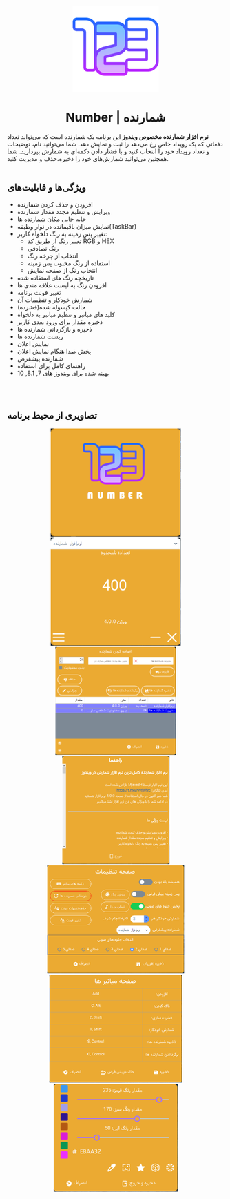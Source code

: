 <p align="center">
<img src="https://github.com/MjavadH/Number/blob/master/Number/Resources/numbers1.png" with="200px" height="200px">
  
  <h1 align="center">Number | شمارنده</h1>
</p>

<b>  نرم افزار شمارنده مخصوص ویندوز </b>
این برنامه یک شمارنده است که می‌تواند تعداد دفعاتی که یک رویداد خاص رخ می‌دهد را ثبت و نمایش دهد. شما می‌توانید نام، توضیحات و تعداد رویداد خود را انتخاب کنید و با فشار دادن دکمه‌ای به شمارش بپردازید. شما همچنین می‌توانید شمارش‌های خود را ذخیره،حذف و مدیریت کنید.
<br><br>

## ویژگی‌ها و قابلیت‌های

- افزودن و حذف کردن شمارنده
- ویرایش و تنظیم مجدد مقدار شمارنده
- جابه جایی مکان شمارنده ها
- نمایش میزان باقیمانده در نوار وظیفه(TaskBar)
- تغییر پس زمینه به رنگ دلخواه کاربر:
  - تغییر رنگ از طریق کد RGB و HEX
  - رنگ تصادفی
  - انتخاب از چرخه رنگ
  - استفاده از رنگ محبوب پس زمینه
  - انتخاب رنگ از صفحه نمایش
- تاریخچه رنگ های استفاده شده
- افزودن رنگ به لیست علاقه مندی ها
- تغییر فونت برنامه
- شمارش خودکار و تنظیمات آن
- حالت کپسوله شده(فشرده)
- کلید های میانبر و تنظیم میانبر به دلخواه
- ذخیره مقدار برای ورود بعدی کاربر
- ذخیره و بازگردانی شمارنده ها
- ریست شمارنده ها
- نمایش اعلان
- پخش صدا هنگام نمایش اعلان
- شمارنده پیشفرض
- راهنمای کامل برای استفاده
- بهینه شده برای ویندوز های 7, 8.1, 10

<br><br>

## تصاویری از محیط برنامه

<p align="center">
  <img with="250px" height="250px" center src="https://github.com/MjavadH/Number/blob/master/ScreenShot/SplashPage.png">
  <img with="250px" height="250px" center src="https://github.com/MjavadH/Number/blob/master/ScreenShot/MainPage.png">
  <img with="250px" height="250px" center src="https://github.com/MjavadH/Number/blob/master/ScreenShot/AddPage.png">
  <img with="250px" height="250px" center src="https://github.com/MjavadH/Number/blob/master/ScreenShot/HelpPage.png">
  <img with="250px" height="250px" center src="https://github.com/MjavadH/Number/blob/master/ScreenShot/SettingPage.png">
  <img with="250px" height="250px" center src="https://github.com/MjavadH/Number/blob/master/ScreenShot/ShortKeyPage.png">
  <img with="250px" height="250px" center src="https://github.com/MjavadH/Number/blob/master/ScreenShot/ChangeColorPage.png">
</p>
<br><br>
